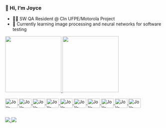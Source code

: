 ### 👋 Hi, I’m Joyce
- 👩‍💻 SW QA Resident @ CIn UFPE/Motorola Project
- 🌱 Currently learning image processing and neural networks for software testing

<div>
  <a href="https://github.com/joycetalmeida">
  <img height="180em" src="https://github-readme-stats.vercel.app/api?username=joycetalmeida&show_icons=true&theme=dracula&include_all_commits=true&count_private=true"/>
  <img height="180em" src="https://github-readme-stats.vercel.app/api/top-langs/?username=joycetalmeida&layout=compact&lang_count=16&theme=dracula"/>
</div>

<div style=display: inline_block"><br>
  <img align="center" alt="Joy-Java" height="30" width="40" src="https://cdn.jsdelivr.net/gh/devicons/devicon@latest/icons/java/java-original-wordmark.svg" />
  <img align="center" alt="Joy-Python" height="30" width="40" src="https://cdn.jsdelivr.net/gh/devicons/devicon@latest/icons/python/python-original-wordmark.svg" />
  <img align="center" alt="Joy-Android" height="30" width="40" src="https://cdn.jsdelivr.net/gh/devicons/devicon@latest/icons/android/android-original-wordmark.svg" />
  <img align="center" alt="Joy-OpenCV" height="30" width="40" src="https://cdn.jsdelivr.net/gh/devicons/devicon@latest/icons/opencv/opencv-original-wordmark.svg" />
  <img align="center" alt="Joy-Selenium" height="30" width="40" src="https://cdn.jsdelivr.net/gh/devicons/devicon@latest/icons/selenium/selenium-original.svg" />
  <img align="center" alt="Joy-Cypress" height="30" width="40" src="https://cdn.jsdelivr.net/gh/devicons/devicon@latest/icons/cypressio/cypressio-original.svg" />
  <img align="center" alt="Joy-Jenkins" height="30" width="40" src="https://cdn.jsdelivr.net/gh/devicons/devicon@latest/icons/jenkins/jenkins-original.svg" />
  <img align="center" alt="Joy-Confluence" height="30" width="40" src="https://cdn.jsdelivr.net/gh/devicons/devicon@latest/icons/confluence/confluence-original-wordmark.svg" />
  <img align="center" alt="Joy-Jira" height="30" width="40" src="https://cdn.jsdelivr.net/gh/devicons/devicon@latest/icons/jira/jira-original-wordmark.svg" />
  <img align="center" alt="Joy-Ubuntu" height="30" width="40" src="https://cdn.jsdelivr.net/gh/devicons/devicon@latest/icons/ubuntu/ubuntu-original-wordmark.svg" />
</div>

##

<div>
  <a href="https://www.linkedin.com/in/joyce-tavares-b878b4146/" target="_blank"><img src="https://img.shields.io/badge/LinkedIn-0077B5?style=for-the-badge&logo=linkedin&logoColor=white" target="_blank"</a>
  <a href="mailto:joycetavaresalmeida@hotmail.com" target="_blank"><img src="https://img.shields.io/badge/Microsoft_Outlook-0078D4?style=for-the-badge&logo=microsoft-outlook&logoColor=white" target="_blank"</a>
</div>
